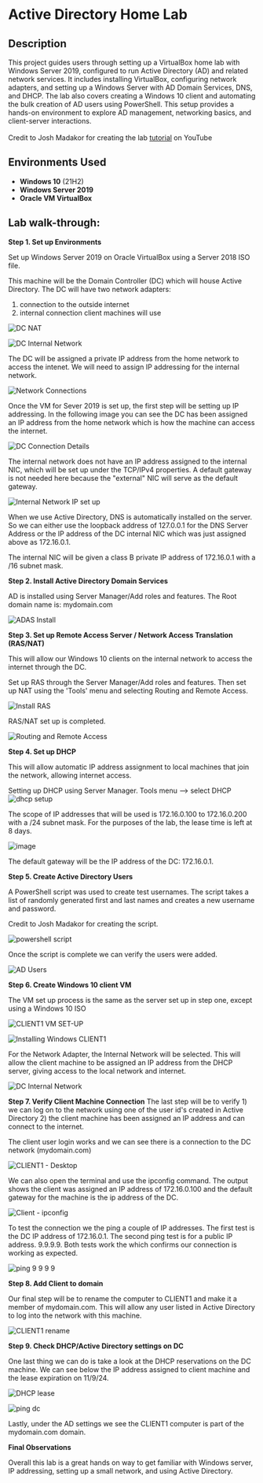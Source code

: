 <h1>Active Directory Home Lab</h1>

<h2>Description</h2>

This project guides users through setting up a VirtualBox home lab with Windows Server 2019, configured to run Active Directory (AD) and related network services. It includes installing VirtualBox, configuring network adapters, and setting up a Windows Server with AD Domain Services, DNS, and DHCP. The lab also covers creating a Windows 10 client and automating the bulk creation of AD users using PowerShell. This setup provides a hands-on environment to explore AD management, networking basics, and client-server interactions.
<br>
<br>
Credit to Josh Madakor for creating the lab [tutorial](https://youtu.be/MHsI8hJmggI?si=2hyOxmObgueOZa8P) on YouTube

<h2>Environments Used </h2>

- <b>Windows 10</b> (21H2)
- <b>Windows Server 2019</b>
- <b>Oracle VM VirtualBox</b>

<h2>Lab walk-through:</h2>

<b>Step 1. Set up Environments</b>

Set up Windows Server 2019 on Oracle VirtualBox using a Server 2018 ISO file.

This machine will be the Domain Controller (DC) which will house Active Directory. The DC will have two network adapters: 

1) connection to the outside internet
2) internal connection client machines will use

![DC NAT](https://github.com/user-attachments/assets/1bb9e65d-4c8f-41d4-9c59-60b61eb36767)

![DC Internal Network](https://github.com/user-attachments/assets/3c2b01d3-daf3-46c7-a9a7-0432e56fb612)

The DC will be assigned a private IP address from the home network to access the intenet. We will need to assign IP addressing for the internal network.

![Network Connections](https://github.com/user-attachments/assets/7c2b7dea-5bed-437b-9ccc-6681235f9996)

Once the VM for Sever 2019 is set up, the first step will be setting up IP addressing. In the following image you can see the DC has been assigned an IP address from the home network which is how the machine can access the internet. 

![DC Connection Details](https://github.com/user-attachments/assets/7bc3aa80-1382-4fcd-a3c6-a792495226e1)

The internal network does not have an IP address assigned to the internal NIC, which will be set up under the TCP/IPv4 properties. A default gateway is not needed here because the "external" NIC will serve as the default gateway.

![Internal Network IP set up](https://github.com/user-attachments/assets/e26b95d3-6b0a-4af1-9eec-68dd5334ba55)

When we use Active Directory, DNS is automatically installed on the server. So we can either use the loopback address of 127.0.0.1 for the DNS Server Address or the IP address of the DC internal NIC which was just assigned above as 172.16.0.1. 

The internal NIC will be given a class B private IP address of 172.16.0.1 with a /16 subnet mask.

<b>Step 2. Install Active Directory Domain Services</b>

AD is installed using Server Manager/Add roles and features. The Root domain name is: mydomain.com

![ADAS Install](https://github.com/user-attachments/assets/0e1abf11-977f-4b03-98b1-4ed9f7206d09)

<b>Step 3. Set up Remote Access Server / Network Access Translation (RAS/NAT)</b>

This will allow our Windows 10 clients on the internal network to access the internet through the DC.

Set up RAS through the Server Manager/Add roles and features. Then set up NAT using the 'Tools' menu and selecting Routing and Remote Access.

![Install RAS](https://github.com/user-attachments/assets/11b0626f-8376-4879-8554-32566f0d0ac6)

RAS/NAT set up is completed.

![Routing and Remote Access](https://github.com/user-attachments/assets/6cd270b1-9d02-4f49-a547-a4e929428f43)

<b>Step 4. Set up DHCP</b>

This will allow automatic IP address assignment to local machines that join the network, allowing internet access.

Setting up DHCP using Server Manager. Tools menu --> select DHCP
![dhcp setup](https://github.com/user-attachments/assets/ae679e25-1c92-4747-a984-7f3ad0c300e6)

The scope of IP addresses that will be used is 172.16.0.100 to 172.16.0.200 with a /24 subnet mask. For the purposes of the lab, the lease time is left at 8 days.  

![image](https://github.com/user-attachments/assets/7fe820f8-aba2-4238-9ca7-6f9fe1527074)

The default gateway will be the IP address of the DC: 172.16.0.1.

<b>Step 5. Create Active Directory Users</b>

A PowerShell script was used to create test usernames. The script takes a list of randomly generated first and last names and creates a new username and password.

Credit to Josh Madakor for creating the script.

![powershell script](https://github.com/user-attachments/assets/76f9adbc-a373-4fc7-93ef-5b0761f658c6)

Once the script is complete we can verify the users were added.

![AD Users](https://github.com/user-attachments/assets/17050a6f-4bb3-41c3-b248-151268df13d7)

<b>Step 6. Create Windows 10 client VM</b>

The VM set up process is the same as the server set up in step one, except using a Windows 10 ISO

![CLIENT1 VM SET-UP](https://github.com/user-attachments/assets/5d002ff6-ad39-488b-99cd-e581f945ca28)

![Installing Windows CLIENT1](https://github.com/user-attachments/assets/b52bf8cb-6237-4087-b96c-d28104d9cfec)

For the Network Adapter, the Internal Network will be selected. This will allow the client machine to be assigned an IP address from the DHCP server, giving access to the local network and internet. 

![DC Internal Network](https://github.com/user-attachments/assets/61c964f2-5a58-484e-9af8-2133984cc5e4)

<b>Step 7. Verify Client Machine Connection</b>
The last step will be to verify 1) we can log on to the network using one of the user id's created in Active Directory 2) the client machine has been assigned an IP address and can connect to the internet.

The client user login works and we can see there is a connection to the DC network (mydomain.com)

![CLIENT1 - Desktop](https://github.com/user-attachments/assets/a7779868-4792-4860-9415-3a41a1c2245b)

We can also open the terminal and use the ipconfig command. The output shows the client was assigned an IP address of 172.16.0.100 and the default gateway for the machine is the ip address of the DC.

![Client - ipconfig](https://github.com/user-attachments/assets/59785e42-5e32-4e09-9562-0f35b647246c)

To test the connection we the ping a couple of IP addresses. The first test is the DC IP address of 172.16.0.1. The second ping test is for a public IP address. 9.9.9.9. Both tests work the which confirms our connection is working as expected. 

![ping 9 9 9 9](https://github.com/user-attachments/assets/176e7031-e59e-4771-8f73-07e1aabcf119)

<b>Step 8. Add Client to domain</b>

Our final step will be to rename the computer to CLIENT1 and make it a member of mydomain.com. This will allow any user listed in Active Directory to log into the network with this machine.

![CLIENT1 rename](https://github.com/user-attachments/assets/6627a628-68fb-461e-9624-4971326b99f0)

<b>Step 9. Check DHCP/Active Directory settings on DC</b>

One last thing we can do is take a look at the DHCP reservations on the DC machine. We can see below the IP address assigned to client machine and the lease expiration on 11/9/24. 

![DHCP lease](https://github.com/user-attachments/assets/03132156-9bd7-4b5a-8075-e5607abb2af8)

![ping dc](https://github.com/user-attachments/assets/a0c7ca3e-bf2b-45b4-aedb-c7c73e5c9ed0)

Lastly, under the AD settings we see the CLIENT1 computer is part of the mydomain.com domain. 

<b>Final Observations</b>

Overall this lab is a great hands on way to get familiar with Windows server, IP addressing, setting up a small network, and using Active Directory.   

<!--
 ```diff
- text in red
+ text in green
! text in orange
# text in gray
@@ text in purple (and bold)@@
```
--!>
